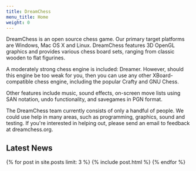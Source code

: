 ```yaml
---
title: DreamChess
menu_title: Home
weight: 0
---
```

DreamChess is an open source chess game. Our primary target platforms are Windows, Mac OS X and Linux. DreamChess features 3D OpenGL graphics and provides various chess board sets, ranging from classic wooden to flat figurines.

A moderately strong chess engine is included: Dreamer. However, should this engine be too weak for you, then you can use any other XBoard-compatible chess engine, including the popular Crafty and GNU Chess.

Other features include music, sound effects, on-screen move lists using SAN notation, undo functionality, and savegames in PGN format.

The DreamChess team currently consists of only a handful of people. We could use help in many areas, such as programming, graphics, sound and testing. If you're interested in helping out, please send an email to feedback at dreamchess.org.

## Latest News
{% for post in site.posts limit: 3 %}
{% include post.html %}
{% endfor %}  
